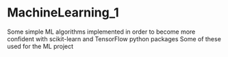 # MachineLearning_1
Some simple ML algorithms implemented in order to become more confident with scikit-learn and TensorFlow python packages 
Some of these used for the ML project

